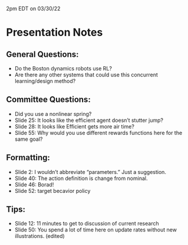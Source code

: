 2pm EDT on 03/30/22

# Presentation Notes

## General Questions:
* Do the Boston dynamics robots use RL?
* Are there any other systems that could use this concurrent learning/design method?

## Committee Questions:
* Did you use a nonlinear spring?
* Slide 25: It looks like the efficient agent doesn’t stutter jump?
* Slide 28: It looks like Efficient gets more air time?
* Slide 55: Why would you use different rewards functions here for the same goal?

## Formatting:
* Slide 2: I wouldn’t abbreviate “parameters.” Just a suggestion.
* Slide 40: The action definition is change from nominal.
* Slide 46: Borad!
* Slide 52: target becavior policy

## Tips:
* Slide 12: 11 minutes to get to discussion of current research
* Slide 50: You spend a lot of time here on update rates without new illustrations. (edited) 